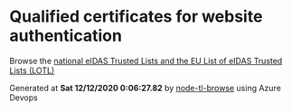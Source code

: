 # Qualified certificates for website authentication 
 Browse the [national eIDAS Trusted Lists and the EU List of eIDAS Trusted Lists (LOTL)](https://webgate.ec.europa.eu/tl-browser/#/) 
 
 
Generated at **Sat 12/12/2020  0:06:27.82** by [node-tl-browse](https://github.com/ymedlop/node-tl-browser) using Azure Devops 
